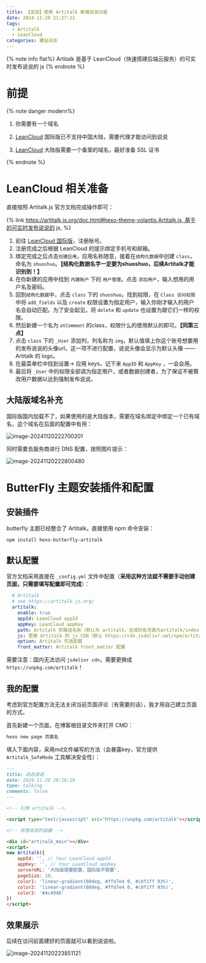 ```yaml
---
title: 【说说】使用 Artitalk 新增说说功能
date: 2024-11-20 21:27:21
tags: 
  - Artitalk
  - LeanCloud
categories: 建站日志
---
```


{% note info flat%}
Artitalk 是基于 LeanCloud（快速搭建后端云服务）的可实时发布说说的 js
{% endnote %}

# 前提

{% note danger modern%}

1. 你需要有一个域名

2. [LeanCloud](https://console.leancloud.app/) 国际版已不支持中国大陆，需要代理才能访问到说说

3. [LeanCloud](https://console.leancloud.app/) 大陆版需要一个备案的域名，最好准备 SSL 证书

{% endnote %}



# LeanCloud 相关准备

直接按照 Artitalk.js 官方文档完成操作即可：

{% link https://artitalk.js.org/doc.html#hexo-theme-volantis,Artitalk.js,,基于的可实时发布说说的 js, %}

1. 前往 [LeanCloud 国际版](https://leancloud.app/)，注册账号。
2. 注册完成之后根据 LeanCloud 的提示绑定手机号和邮箱。
3. 绑定完成之后点击`创建应用`，应用名称随意，接着在`结构化数据`中创建 `class`，命名为 `shuoshuo`。**【结构化数据名字一定要为shuoshuo，后续Artitalk才能识别到！】**
4. 在你新建的应用中找到 `内建账户` 下的 `用户管理`。点击 `添加用户`，输入想用的用户名及密码。
5. 回到`结构化数据`中，点击 `class` 下的 `shuoshuo`。找到权限，在 `Class 访问权限`中将 `add_fields` 以及 `create` 权限设置为指定用户，输入你刚才输入的用户名会自动匹配。为了安全起见，将 `delete` 和 `update` 也设置为跟它们一样的权限。
6. 然后新建一个名为 `atComment` 的class，权限什么的使用默认的即可。**【同第三点】**
7. 点击 `class` 下的 `_User` 添加列，列名称为 `img`，默认值填上你这个账号想要用的发布说说的头像url，这一项不进行配置，说说头像会显示为默认头像 —— Artitalk 的 logo。
8. 在最菜单栏中找到设置-> 应用 keys，记下来 `AppID` 和 `AppKey` ，一会会用。
9. 最后将 `_User` 中的权限全部调为指定用户，或者数据创建者，为了保证不被篡改用户数据以达到强制发布说说。



## 大陆版域名补充

国际版国内加载不了，如果使用的是大陆版本，需要在域名绑定中绑定一个已有域名，这个域名在后面的配置中有用：

![image-20241120222700201](https://hello-life-1313120530.cos.ap-nanjing.myqcloud.com/blog/image-20241120222700201.png)

同时需要去服务商进行 DNS 配置，按照图片提示：

![image-20241120222800480](https://hello-life-1313120530.cos.ap-nanjing.myqcloud.com/blog/image-20241120222800480.png)



# ButterFly 主题安装插件和配置

## 安装插件

butterfly 主题已经整合了 Artitalk，直接使用 npm 命令安装：

```bash
npm install hexo-butterfly-artitalk
```



## 默认配置

官方文档采用直接在 `_config.yml` 文件中配置（**采用这种方法就不需要手动创建页面，只需要填写配置即可完成**）：

```yml
  # Artitalk
  # see https://artitalk.js.org/
  artitalk:
    enable: true
    appId: LeanCloud appId
    appKey: LeanCloud appKey
    path: Artitalk 的路径名称（默认为 artitalk，生成的有页面为artitalk/index.html）
    js: 更换 Artitalk 的 js CDN（默认 https://cdn.jsdelivr.net/npm/artitalk）
    option: Artitalk 可选配置
    front_matter: Artitalk front_matter 配置
```

需要注意：国内无法访问 `jsdelivr cdn`，需要更换成 `https://unpkg.com/artitalk`！



## 我的配置

考虑到官方配置方法无法关闭当前页面评论（有需要的话），我才用自己建立页面的方式。

首先新建一个页面，在博客根目录文件夹打开 CMD：

```bash
hexo new page 页面名
```

填入下面内容，采用md文件编写的方法（会暴露key，官方提供 `Artitalk_SafeMode` 工具解决安全性）：

```markdown
---
title: 动态说说
date: 2024-11-20 20:16:10
type: talking
comments: false
---

<!-- 引用 artitalk -->

<script type="text/javascript" src="https://unpkg.com/artitalk"></script>

<!-- 存放说说的容器 -->

<div id="artitalk_main"></div>
<script>
new Artitalk({
    appId: '', // Your LeanCloud appId
    appKey: '', // Your LeanCloud appKey
    serverURL: '大陆版需要配置，国际版不需要',
    pageSize: 10,
    color1: 'linear-gradient(60deg, #ffd7e4 0, #c8f1ff 93%)',  
    color2: 'linear-gradient(60deg, #ffd7e4 0, #c8f1ff 93%)',  
    color3: '#4c4948'
})
</script>
```



## 效果展示

后续在访问前面建好的页面就可以看到说说啦。

![image-20241120223851121](https://hello-life-1313120530.cos.ap-nanjing.myqcloud.com/blog/image-20241120223851121.png)

